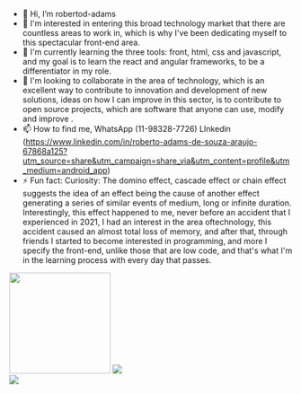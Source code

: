 - 👋 Hi, I’m robertod-adams
- 👀 I'm interested in entering this broad technology market that there are countless areas to work in, which is why I've been dedicating myself to this spectacular front-end area.
- 🌱 I'm currently learning the three tools: front, html, css and javascript, and my goal is to learn the react and angular frameworks, to be a differentiator in my role.
- 💞️ I'm looking to collaborate in the area of ​​technology, which is an excellent way to contribute to innovation and development of new solutions, ideas on how I can improve in this sector, is to contribute to open source projects, which are software that anyone can use, modify and improve .
- 📫 How to find me, WhatsApp (11-98328-7726) LInkedin (https://www.linkedin.com/in/roberto-adams-de-souza-araujo-67868a125?utm_source=share&utm_campaign=share_via&utm_content=profile&utm_medium=android_app)
- ⚡ Fun fact: Curiosity: The domino effect, cascade effect or chain effect suggests the idea of ​​an effect being the cause of another effect generating a series of similar events of medium, long or infinite duration. Interestingly, this effect happened to me, never before an accident that I experienced in 2021, I had an interest in the area of ​​technology, this accident caused an almost total loss of memory, and after that, through friends I started to become interested in programming, and more I specify the front-end, unlike those that are low code, and that's what I'm in the learning process with every day that passes.

<!---
robertod-adams/robertod-adams is a ✨ special ✨ repository because its `README.md` (this file) appears on your GitHub profile.
You can click the Preview link to take a look at your changes.
--->

<div>
  
  <img height="180em" src="https://github-readme-stats.vercel.app/api?username=robertod-adams&show_icons=true&theme=dark&include_all_commits=true&count_private=true"/> 
    <source
    srcset="https://github-readme-stats.vercel.app/api?username=robertod-adams&show_icons=true"
    media="(prefers-color-scheme: dark), (prefers-color-scheme: orange)"
  />
  <img src="https://github-readme-stats.vercel.app/api?username=robertod-adams&show_icons=true" />
</picture>
</div>
 
<picture>
  <source
    srcset="https://github-readme-stats.vercel.app/api?username=robertod-adams&show_icons=true&theme=dark"
    media="(prefers-color-scheme: dark)"
  />
  <source
    srcset="https://github-readme-stats.vercel.app/api?username=robertod-adams&show_icons=true"
    media="(prefers-color-scheme: dark), (prefers-color-scheme: orange)"
  />
  <img src="https://github-readme-stats.vercel.app/api?username=robertod-adams&show_icons=true" />
</picture>
